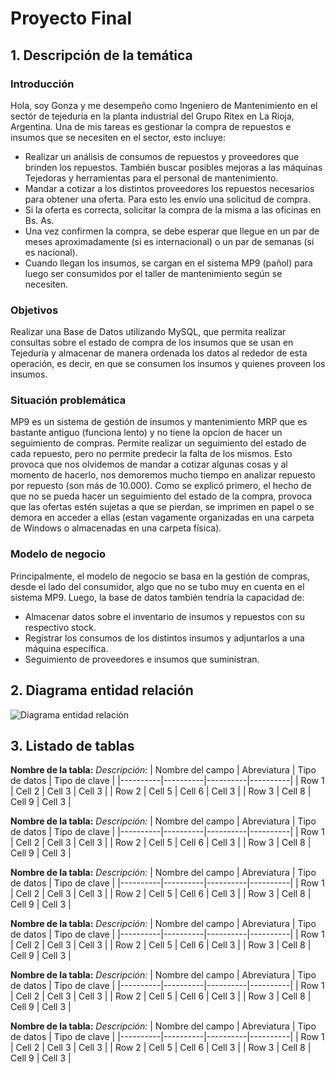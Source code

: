 # Proyecto Final
## 1. Descripción de la temática

### Introducción
Hola, soy Gonza y me desempeño como Ingeniero de Mantenimiento en el sectór de tejeduría en la planta industrial del Grupo Ritex en La Rioja, Argentina. Una de mis tareas es gestionar la compra de repuestos e insumos que se necesiten en el sector, esto incluye:
- Realizar un análisis de consumos de repuestos y proveedores que brinden los repuestos. También buscar posibles mejoras a las máquinas Tejedoras y herramientas para el personal de mantenimiento.
- Mandar a cotizar a los distintos proveedores los repuestos necesarios para obtener una oferta. Para esto les envío una solicitud de compra.
- Si la oferta es correcta, solicitar la compra de la misma a las oficinas en Bs. As.
- Una vez confirmen la compra, se debe esperar que llegue en un par de meses aproximadamente (si es internacional) o un par de semanas (si es nacional).
- Cuando llegan los insumos, se cargan en el sistema MP9 (pañol) para luego ser consumidos por el taller de mantenimiento según se necesiten.

### Objetivos
Realizar una Base de Datos utilizando MySQL, que permita realizar consultas sobre el estado de compra de los insumos que se usan en Tejeduría y almacenar de manera ordenada los datos al rededor de esta operación, es decir, en que se consumen los insumos y quienes proveen los insumos.

### Situación problemática
MP9 es un sistema de gestión de insumos y mantenimiento MRP que es bastante antiguo (funciona lento) y no tiene la opcion de hacer un seguimiento de compras. Permite realizar un seguimiento del estado de cada repuesto, pero no permite predecir la falta de los mismos. Esto provoca que nos olvidemos de mandar a cotizar algunas cosas y al momento de hacerlo, nos demoremos mucho tiempo en analizar repuesto por repuesto (son más de 10.000).
Como se explicó primero, el hecho de que no se pueda hacer un seguimiento del estado de la compra, provoca que las ofertas estén sujetas a que se pierdan, se imprimen en papel o se demora en acceder a ellas (estan vagamente organizadas en una carpeta de Windows o almacenadas en una carpeta física).

### Modelo de negocio
Principalmente, el modelo de negocio se basa en la gestión de compras, desde el lado del consumidor, algo que no se tubo muy en cuenta en el sistema MP9.
Luego, la base de datos también tendría la capacidad de:
- Almacenar datos sobre el inventario de insumos y repuestos con su respectivo stock.
- Registrar los consumos de los distintos insumos y adjuntarlos a una máquina específica.
- Seguimiento de proveedores e insumos que suministran.

## 2. Diagrama entidad relación
![Diagrama entidad relación](/images/der.jpg)

## 3. Listado de tablas
**Nombre de la tabla:**
*Descripción:*
| Nombre del campo | Abreviatura | Tipo de datos | Tipo de clave |
|----------|----------|----------|----------|
| Row 1    | Cell 2   | Cell 3   | Cell 3   |
| Row 2    | Cell 5   | Cell 6   | Cell 3   |
| Row 3    | Cell 8   | Cell 9   | Cell 3   |

**Nombre de la tabla:**
*Descripción:*
| Nombre del campo | Abreviatura | Tipo de datos | Tipo de clave |
|----------|----------|----------|----------|
| Row 1    | Cell 2   | Cell 3   | Cell 3   |
| Row 2    | Cell 5   | Cell 6   | Cell 3   |
| Row 3    | Cell 8   | Cell 9   | Cell 3   |

**Nombre de la tabla:**
*Descripción:*
| Nombre del campo | Abreviatura | Tipo de datos | Tipo de clave |
|----------|----------|----------|----------|
| Row 1    | Cell 2   | Cell 3   | Cell 3   |
| Row 2    | Cell 5   | Cell 6   | Cell 3   |
| Row 3    | Cell 8   | Cell 9   | Cell 3   |

**Nombre de la tabla:**
*Descripción:*
| Nombre del campo | Abreviatura | Tipo de datos | Tipo de clave |
|----------|----------|----------|----------|
| Row 1    | Cell 2   | Cell 3   | Cell 3   |
| Row 2    | Cell 5   | Cell 6   | Cell 3   |
| Row 3    | Cell 8   | Cell 9   | Cell 3   |

**Nombre de la tabla:**
*Descripción:*
| Nombre del campo | Abreviatura | Tipo de datos | Tipo de clave |
|----------|----------|----------|----------|
| Row 1    | Cell 2   | Cell 3   | Cell 3   |
| Row 2    | Cell 5   | Cell 6   | Cell 3   |
| Row 3    | Cell 8   | Cell 9   | Cell 3   |

**Nombre de la tabla:**
*Descripción:*
| Nombre del campo | Abreviatura | Tipo de datos | Tipo de clave |
|----------|----------|----------|----------|
| Row 1    | Cell 2   | Cell 3   | Cell 3   |
| Row 2    | Cell 5   | Cell 6   | Cell 3   |
| Row 3    | Cell 8   | Cell 9   | Cell 3   |
